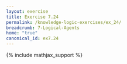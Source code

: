 ```yaml
---
layout: exercise
title: Exercise 7.24
permalink: /knowledge-logic-exercises/ex_24/
breadcrumb: 7-Logical-Agents
home: "true"
canonical_id: ex7.24
---
```


{% include mathjax_support %}


